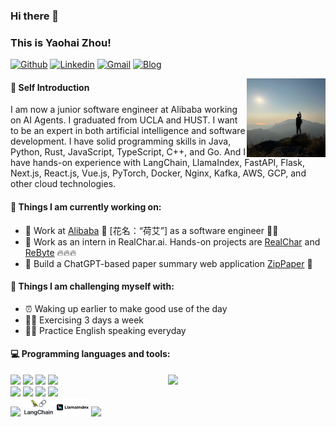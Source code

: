 ### Hi there 👋
### This is Yaohai Zhou!
[![Github](https://img.shields.io/badge/-Github-000?style=flat&logo=Github&logoColor=white)](https://github.com/yaohaizhou)
[![Linkedin](https://img.shields.io/badge/-LinkedIn-blue?style=flat&logo=Linkedin&logoColor=white)](https://www.linkedin.com/in/yaohai-zhou/)
[![Gmail](https://img.shields.io/badge/-Gmail-c14438?style=flat&logo=Gmail&logoColor=white)](mailto:zyh828482@gmail.com)
[![Blog](https://img.shields.io/badge/Blog-Chinese-red)](https://yaohaizhou.github.io/)


<img align="right" alt="img" src="https://github.com/yaohaizhou/yaohaizhou/blob/main/WechatIMG68.jpeg" width="25%" height="auto" />

#### 👦 Self Introduction

I am now a junior software engineer at Alibaba working on AI Agents. I graduated from UCLA and HUST. I want to be an expert in both artificial intelligence and software development. I have solid programming skills in Java, Python, Rust, JavaScript, TypeScript, C++, and Go. And I have hands-on experience with LangChain, LlamaIndex, FastAPI, Flask, Next.js, React.js, Vue.js, PyTorch, Docker, Nginx, Kafka, AWS, GCP, and other cloud technologies.

#### 🌱 Things I am currently working on: 
- 🔭 Work at [Alibaba](https://www.alibaba.com/) 🏢 [花名：“荷艾”] as a software engineer 👨‍💻
- 🎯 Work as an intern in RealChar.ai. Hands-on projects are [RealChar](https://realchar.ai/) and [ReByte](https://rebyte.ai/) 🔥🔥🔥
- 📝 Build a ChatGPT-based paper summary web application [ZipPaper](https://zippaper.org/) 🚀

#### :muscle: Things I am challenging myself with:
- ⏰ Waking up earlier to make good use of the day
- 🚴‍♂️ Exercising 3 days a week
- 👋🏻 Practice English speaking everyday


#### :computer: Programming languages and tools: 
<p>
	<img width="50%" align="right" src="https://github-readme-stats.vercel.app/api?username=yaohaizhou&show_icons=true&hide_border=true" />
	
<code><img width="10%" src="https://www.vectorlogo.zone/logos/alibabagroup/alibabagroup-ar21.svg"></code>
<code><img width="10%" src="https://www.vectorlogo.zone/logos/python/python-ar21.svg"></code>
<code><img width="10%" src="https://www.vectorlogo.zone/logos/rust-lang/rust-lang-ar21.svg"></code>
<code><img width="10%" src="https://www.vectorlogo.zone/logos/java/java-ar21.svg"></code>
<br />
<code><img width="10%" src="https://upload.wikimedia.org/wikipedia/commons/thumb/d/d1/UCLA_Bruins_primary_logo.svg/2560px-UCLA_Bruins_primary_logo.svg.png"></code>
<code><img width="10%" src="https://www.vectorlogo.zone/logos/mysql/mysql-ar21.svg"></code>
<code><img width="10%" src="https://www.vectorlogo.zone/logos/pytorch/pytorch-ar21.svg"></code>
<code><img width="10%" src="https://www.vectorlogo.zone/logos/docker/docker-ar21.svg"></code>
<br />
<code><img width="10%" src="https://upload.wikimedia.org/wikipedia/en/c/c5/Hustseals.png"></code>
<code><img width="10%" src="https://github.com/yaohaizhou/yaohaizhou/blob/main/langchain.png"></code>
<code><img width="10%" src="https://github.com/yaohaizhou/yaohaizhou/blob/main/llamaindex.png"></code>
<code><img width="10%" src="https://www.vectorlogo.zone/logos/alibabacloud/alibabacloud-ar21.svg"></code>
</p>
